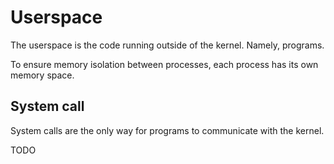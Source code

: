 # Userspace

The userspace is the code running outside of the kernel. Namely, programs.

To ensure memory isolation between processes, each process has its own memory space.



## System call

System calls are the only way for programs to communicate with the kernel.

TODO

